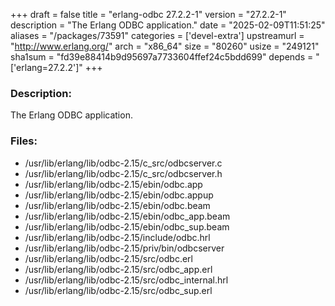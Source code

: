 +++
draft = false
title = "erlang-odbc 27.2.2-1"
version = "27.2.2-1"
description = "The Erlang ODBC application."
date = "2025-02-09T11:51:25"
aliases = "/packages/73591"
categories = ['devel-extra']
upstreamurl = "http://www.erlang.org/"
arch = "x86_64"
size = "80260"
usize = "249121"
sha1sum = "fd39e88414b9d95697a7733604ffef24c5bdd699"
depends = "['erlang=27.2.2']"
+++
### Description: 
The Erlang ODBC application.

### Files: 
* /usr/lib/erlang/lib/odbc-2.15/c_src/odbcserver.c
* /usr/lib/erlang/lib/odbc-2.15/c_src/odbcserver.h
* /usr/lib/erlang/lib/odbc-2.15/ebin/odbc.app
* /usr/lib/erlang/lib/odbc-2.15/ebin/odbc.appup
* /usr/lib/erlang/lib/odbc-2.15/ebin/odbc.beam
* /usr/lib/erlang/lib/odbc-2.15/ebin/odbc_app.beam
* /usr/lib/erlang/lib/odbc-2.15/ebin/odbc_sup.beam
* /usr/lib/erlang/lib/odbc-2.15/include/odbc.hrl
* /usr/lib/erlang/lib/odbc-2.15/priv/bin/odbcserver
* /usr/lib/erlang/lib/odbc-2.15/src/odbc.erl
* /usr/lib/erlang/lib/odbc-2.15/src/odbc_app.erl
* /usr/lib/erlang/lib/odbc-2.15/src/odbc_internal.hrl
* /usr/lib/erlang/lib/odbc-2.15/src/odbc_sup.erl
